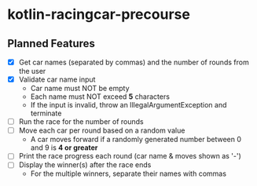 # kotlin-racingcar-precourse

## Planned Features
- [x] Get car names (separated by commas) and the number of rounds from the user
- [x] Validate car name input
    - Car name must NOT be empty
    - Each name must NOT exceed **5** characters
    - If the input is invalid, throw an IllegalArgumentException and terminate
- [ ] Run the race for the number of rounds
- [ ] Move each car per round based on a random value
  - A car moves forward if a randomly generated number between 0 and 9 is **4 or greater**
- [ ] Print the race progress each round (car name & moves shown as '-')
- [ ] Display the winner(s) after the race ends
  - For the multiple winners, separate their names with commas
